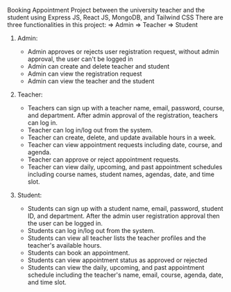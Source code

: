 Booking Appointment Project between the university teacher and the student using Express JS, React JS, MongoDB, and Tailwind CSS
There are three functionalities in this project:
	=> Admin
	=> Teacher
	=> Student

1. Admin:
	- Admin approves or rejects user registration request, without admin approval, the user can't be logged in
	- Admin can create and delete teacher and student
	- Admin can view the registration request
	- Admin can view the teacher and the student


2. Teacher:
	- Teachers can sign up with a teacher name, email, password, course, and department. After admin approval of the registration, teachers can log in. 
	- Teacher can log in/log out from the system.
	- Teacher can create, delete, and update available hours in a week.
	- Teacher can view appointment requests including date, course, and agenda.
	- Teacher can approve or reject appointment requests.
	- Teacher can view daily, upcoming, and past appointment schedules including course names, student names, agendas, date, and time slot.
    

3. Student:
	- Students can sign up with a student name, email, password, student ID, and department. After the admin user registration approval then the user can be logged in.
	- Students can log in/log out from the system.
	- Students can view all teacher lists the teacher profiles and the teacher's available hours.
	- Students can book an appointment.
	- Students can view appointment status as approved or rejected
	- Students can view the daily, upcoming, and past appointment schedule including the teacher's name, email, course, agenda, date, and time slot.
	
	